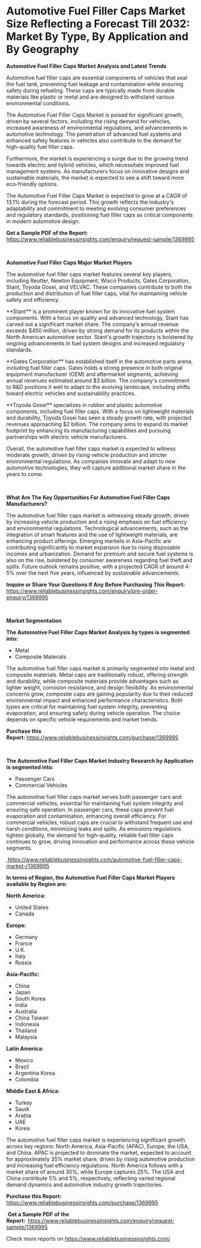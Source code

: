 <p><h1>Automotive Fuel Filler Caps Market Size Reflecting a Forecast Till 2032: Market By Type, By Application and By Geography</h1></p><p><strong>Automotive Fuel Filler Caps Market Analysis and Latest Trends</strong></p>
<p><p>Automotive fuel filler caps are essential components of vehicles that seal the fuel tank, preventing fuel leakage and contamination while ensuring safety during refueling. These caps are typically made from durable materials like plastic or metal and are designed to withstand various environmental conditions.</p><p>The Automotive Fuel Filler Caps Market is poised for significant growth, driven by several factors, including the rising demand for vehicles, increased awareness of environmental regulations, and advancements in automotive technology. The penetration of advanced fuel systems and enhanced safety features in vehicles also contribute to the demand for high-quality fuel filler caps. </p><p>Furthermore, the market is experiencing a surge due to the growing trend towards electric and hybrid vehicles, which necessitate improved fuel management systems. As manufacturers focus on innovative designs and sustainable materials, the market is expected to see a shift toward more eco-friendly options.</p><p>The Automotive Fuel Filler Caps Market is expected to grow at a CAGR of 13.1% during the forecast period. This growth reflects the industry's adaptability and commitment to meeting evolving consumer preferences and regulatory standards, positioning fuel filler caps as critical components in modern automotive design.</p></p>
<p><strong>Get a Sample PDF of the Report:&nbsp;</strong> <a href="https://www.reliablebusinessinsights.com/enquiry/request-sample/1369995?utm_campaign=2224&utm_medium=2&utm_source=Github&utm_content=ia&utm_term=22032025&utm_id=automotive-fuel-filler-caps">https://www.reliablebusinessinsights.com/enquiry/request-sample/1369995</a></p>
<p>&nbsp;</p>
<p><strong>Automotive Fuel Filler Caps Major Market Players</strong></p>
<p><p>The automotive fuel filler caps market features several key players, including Reutter, Newton Equipment, Wisco Products, Gates Corporation, Stant, Toyoda Gosei, and VELVAC. These companies contribute to both the production and distribution of fuel filler caps, vital for maintaining vehicle safety and efficiency.</p><p>**Stant** is a prominent player known for its innovative fuel system components. With a focus on quality and advanced technology, Stant has carved out a significant market share. The company’s annual revenue exceeds $450 million, driven by strong demand for its products within the North American automotive sector. Stant's growth trajectory is bolstered by ongoing advancements in fuel system designs and increased regulatory standards.</p><p>**Gates Corporation** has established itself in the automotive parts arena, including fuel filler caps. Gates holds a strong presence in both original equipment manufacturer (OEM) and aftermarket segments, achieving annual revenues estimated around $3 billion. The company's commitment to R&D positions it well to adapt to the evolving landscape, including shifts toward electric vehicles and sustainability practices.</p><p>**Toyoda Gosei** specializes in rubber and plastic automotive components, including fuel filler caps. With a focus on lightweight materials and durability, Toyoda Gosei has seen a steady growth rate, with projected revenues approaching $2 billion. The company aims to expand its market footprint by enhancing its manufacturing capabilities and pursuing partnerships with electric vehicle manufacturers.</p><p>Overall, the automotive fuel filler caps market is expected to witness moderate growth, driven by rising vehicle production and stricter environmental regulations. As companies innovate and adapt to new automotive technologies, they will capture additional market share in the years to come.</p></p>
<p>&nbsp;</p>
<p><strong>What Are The Key Opportunities For Automotive Fuel Filler Caps Manufacturers?</strong></p>
<p><p>The automotive fuel filler caps market is witnessing steady growth, driven by increasing vehicle production and a rising emphasis on fuel efficiency and environmental regulations. Technological advancements, such as the integration of smart features and the use of lightweight materials, are enhancing product offerings. Emerging markets in Asia-Pacific are contributing significantly to market expansion due to rising disposable incomes and urbanization. Demand for premium and secure fuel systems is also on the rise, bolstered by consumer awareness regarding fuel theft and spills. Future outlook remains positive, with a projected CAGR of around 4-5% over the next five years, influenced by sustainable advancements.</p></p>
<p><strong>Inquire or Share Your Questions If Any Before Purchasing This Report:</strong> <a href="https://www.reliablebusinessinsights.com/enquiry/pre-order-enquiry/1369995?utm_campaign=2224&utm_medium=2&utm_source=Github&utm_content=ia&utm_term=22032025&utm_id=automotive-fuel-filler-caps">https://www.reliablebusinessinsights.com/enquiry/pre-order-enquiry/1369995</a></p>
<p>&nbsp;</p>
<p><strong>Market Segmentation</strong></p>
<p><strong>The Automotive Fuel Filler Caps Market Analysis by types is segmented into:</strong></p>
<p><ul><li>Metal</li><li>Composite Materials</li></ul></p>
<p><p>The automotive fuel filler caps market is primarily segmented into metal and composite materials. Metal caps are traditionally robust, offering strength and durability, while composite materials provide advantages such as lighter weight, corrosion resistance, and design flexibility. As environmental concerns grow, composite caps are gaining popularity due to their reduced environmental impact and enhanced performance characteristics. Both types are critical for maintaining fuel system integrity, preventing evaporation, and ensuring safety during vehicle operation. The choice depends on specific vehicle requirements and market trends.</p></p>
<p><strong>Purchase this Report:&nbsp;</strong><a href="https://www.reliablebusinessinsights.com/purchase/1369995?utm_campaign=2224&utm_medium=2&utm_source=Github&utm_content=ia&utm_term=22032025&utm_id=automotive-fuel-filler-caps">https://www.reliablebusinessinsights.com/purchase/1369995</a></p>
<p>&nbsp;</p>
<p><strong>The Automotive Fuel Filler Caps Market Industry Research by Application is segmented into:</strong></p>
<p><ul><li>Passenger Cars</li><li>Commercial Vehicles</li></ul></p>
<p><p>The automotive fuel filler caps market serves both passenger cars and commercial vehicles, essential for maintaining fuel system integrity and ensuring safe operation. In passenger cars, these caps prevent fuel evaporation and contamination, enhancing overall efficiency. For commercial vehicles, robust caps are crucial to withstand frequent use and harsh conditions, minimizing leaks and spills. As emissions regulations tighten globally, the demand for high-quality, reliable fuel filler caps continues to grow, driving innovation and performance across these vehicle segments.</p></p>
<p><a href="https://www.reliablebusinessinsights.com/automotive-fuel-filler-caps-market-r1369995?utm_campaign=2224&utm_medium=2&utm_source=Github&utm_content=ia&utm_term=22032025&utm_id=automotive-fuel-filler-caps">&nbsp;https://www.reliablebusinessinsights.com/automotive-fuel-filler-caps-market-r1369995</a></p>
<p><strong>In terms of Region, the Automotive Fuel Filler Caps Market Players available by Region are:</strong></p>
<p>
    <p> <strong> North America: </strong>
        <ul>
            <li>United States</li>
            <li>Canada</li>
        </ul>
        </p> 
    <p> <strong> Europe: </strong>
        <ul>
            <li>Germany</li>
            <li>France</li>
            <li>U.K.</li>
            <li>Italy</li>
            <li>Russia</li>
        </ul>
        </p> 
    <p> <strong> Asia-Pacific: </strong>
        <ul>
            <li>China</li>
            <li>Japan</li>
            <li>South Korea</li>
            <li>India</li>
            <li>Australia</li>
            <li>China Taiwan</li>
            <li>Indonesia</li>
            <li>Thailand</li>
            <li>Malaysia</li>
        </ul>
        </p> 
    <p> <strong> Latin America: </strong>
        <ul>
            <li>Mexico</li>
            <li>Brazil</li>
            <li>Argentina Korea</li>
            <li>Colombia</li>
        </ul>
        </p> 
    <p> <strong> Middle East & Africa: </strong>
        <ul>
            <li>Turkey</li>
            <li>Saudi</li>
            <li>Arabia</li>
            <li>UAE</li>
            <li>Korea</li>
        </ul>
    </p>
    </p>
<p><p>The automotive fuel filler caps market is experiencing significant growth across key regions: North America, Asia-Pacific (APAC), Europe, the USA, and China. APAC is projected to dominate the market, expected to account for approximately 35% market share, driven by rising automotive production and increasing fuel efficiency regulations. North America follows with a market share of around 30%, while Europe captures 25%. The USA and China contribute 5% and 5%, respectively, reflecting varied regional demand dynamics and automotive industry growth trajectories.</p></p>
<p><strong>Purchase this Report: </strong><a href="https://www.reliablebusinessinsights.com/purchase/1369995?utm_campaign=2224&utm_medium=2&utm_source=Github&utm_content=ia&utm_term=22032025&utm_id=automotive-fuel-filler-caps">https://www.reliablebusinessinsights.com/purchase/1369995</a></p>
<p>&nbsp;<strong>Get a Sample PDF of the Report:&nbsp;&nbsp;</strong><a href="https://www.reliablebusinessinsights.com/enquiry/request-sample/1369995?utm_campaign=2224&utm_medium=2&utm_source=Github&utm_content=ia&utm_term=22032025&utm_id=automotive-fuel-filler-caps">https://www.reliablebusinessinsights.com/enquiry/request-sample/1369995</a></p>
<p><strong></strong></p>
<p>Check more reports on <a href="https://www.reliablebusinessinsights.com/?utm_campaign=2224&utm_medium=2&utm_source=Github&utm_content=ia&utm_term=22032025&utm_id=automotive-fuel-filler-caps">https://www.reliablebusinessinsights.com/</a></p>